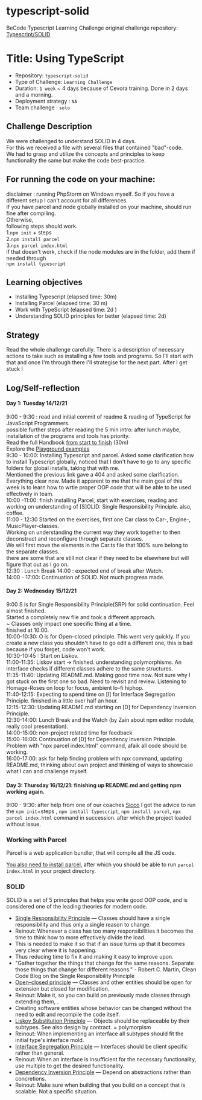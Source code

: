 # typescript-solid
BeCode Typescript Learning Challenge
original challenge repository: [Typescript/SOLID](https://github.com/becodeorg/ANT-Lamarr-5.34/tree/main/2.The-Hill/typescript/solid-typescript)
# Title: Using TypeScript

- Repository: `typescript-solid`
- Type of Challenge: `Learning Challenge`
- Duration: `1 week` ~ 4 days because of Cevora training. Done in 2 days and a morning. 
- Deployment strategy : `NA`
- Team challenge : `solo`

## Challenge Description
We were challenged to understand SOLID in 4 days.  
For this we received a file with several files that contained "bad"-code.  
We had to grasp and utilize the concepts and principles to keep functionality the same but make the code best-practice. 


## For running the code on your machine: 

disclaimer : running PhpStorm on Windows myself. So if you have a different setup I can't account for all differences.   
If you have parcel and node globally installed on your machine, should run fine after compiling.   
Otherwise,   
following steps should work.  
1.`npm init` + steps  
2.`npm install parcel`  
3.`npx parcel index.html`    
if that doesn't work, check if the node modules are in the folder, add them if needed through  
`npm install typescript`    


## Learning objectives
- Installing Typescript (elapsed time: 30m) 
- Installing Parcel (elapsed time: 30 m)
- Work with TypeScript (elapsed time: 2d )
- Understanding SOLID principles for better (elapsed time: 2d)

## Strategy
Read the whole challenge carefully. 
There is a description of necessary actions to take such as installing a few tools and programs. 
So I'll start with that and once I'm through there I'll strategise for the next part. 
After I get stuck I 


## Log/Self-reflection

#### Day 1: Tuesday 14/12/21  

9:00 - 9:30 : read and initial commit of readme & reading of TypeScript for JavaScript Programmers.  
possible further steps after reading the 5 min intro: after lunch maybe, installation of the programs and tools has priority.  
Read the full Handbook [from start to finish](https://www.typescriptlang.org/docs/handbook/intro.html) (30m)   
Explore the [Playground examples](https://www.typescriptlang.org/play#show-examples)  
9:30 - 10:00: Installing Typescript and parcel. Asked some clarification how to install Typescript globally, noticed that I don't have to go to any specific folders for global installs, taking that with me.  
Mentioned the previous link gave a 404 and asked some clarification. Everything clear now. Made it apparent to me that the main goal of this week is to learn how to wrtie proper OOP code that will be able to be used effectively in team.  
10:00 -11:00: finish installing Parcel, start with exercises, reading and working on understanding of [S]OLID: Single Responsibility Principle. also, coffee.   
11:00 - 12:30 Started on the exercises, first one Car class to Car-, Engine-, MusicPlayer-classes.   
Working on understanding the current way they work together to then deconstruct and reconfigure through separate classes.  
We will first move the elements in the Car.ts file that 100% sure belong to the separate classes.  
there are some that are still not clear if they need to be elsewhere but will figure that out as I go on.  
12:30 : Lunch Break 
14:00 : expected end of break after Watch.  
14:00 - 17:00: Continuation of SOLID. Not much progress made.   

#### Day 2: Wednesday  15/12/21

9:00 S is for Single Responsibility Principle(SRP) for solid continuation. Feel almost finished.  
Started a completely new file and took a different approach.  
 ~ Classes only impact one specific thing at a time.  
finished at 10:00.  
10:00-10:30: O is for Open–closed principle. This went very quickly. If you create a new class you shouldn't have to go edit a different one, this is bad because if you forget, code won't work.  
10:30-10:45 : Start on Liskov.  
11:00-11:35: Liskov start -> finished. understanding polymorphisms. An interface checks if different classes adhere to the same structures.  
11:35-11:40: Updating README.md. Making good time now. Not sure why I got stuck on the first one so bad. Need to revisit and review. Listening to Homage-Roses on loop for focus, ambient lo-fi hiphop.  
11:40-12:15: Expecting to spend time on [I] for Interface Segregation Principle. finished in a little over half an hour.  
12:15-12:30: Updating README.md starting on [D] for Dependency Inversion Principle.  
12:30-14:00: Lunch Break and the Watch (by Zain about npm editor module, really cool presentation).  
14:00-15:00: non-project related time for feedback  
15:00-16:00: Continuation of [D] for Dependency Inversion Principle. Problem with "npx parcel index.html" command, afaik all code should be working.  
16:00-17:00: ask for help finding problem with npx command, updating README.md, thinking about own project and thinking of ways to showcase what I can and challenge myself.  

#### Day 3: Thursday  16/12/21: finishing up README.md and getting npm working again.  
9:00 - 9:30: after help from one of our coaches [Sicco](https://github.com/Sick-0) I got the advice to run the `npm init`+steps , `npm install typescript`, `npm install parcel`, `npx parcel index.html` command in succession. after which the project loaded without issue.  

### Working with Parcel

Parcel is a web application bundler, that will compile all the JS code.



[You also need to install parcel](https://parceljs.org/getting_started.html), after which you should be able to run `parcel index.html` in your project directory.

### SOLID

SOLID is a set of 5 principles that helps you write good OOP code, and is considered one of the leading theories for modern code.

* [Single Responsibility Principle](SOLID/0.S/readme.md) — Classes should have a single responsibility and thus only a single reason to change.
* Reinout: Whenever a class has too many responsibilities it becomes the time to think how to more effectively divide the load.  
* This is needed to make it so that if an issue turns up that it becomes very clear where it is happening. 
* Thus reducing time to fix it and making it easy to improve upon.  
* "Gather together the things that change for the same reasons. Separate those things that change for different reasons." - Robert C. Martin, Clean Code Blog on the Single Responsibility Principle  
* [Open–closed principle](SOLID/1.O/readme.md) — Classes and other entities should be open for extension but closed for modification.
* Reinout: Make it, so you can build on previously made classes through extending them, . 
* Creating software entities whose behavior can be changed without the need to edit and recompile the code itself.
* [Liskov Substitution Principle](SOLID/2.L/readme.md) — Objects should be replaceable by their subtypes. See also design by contract. = polymorpism
* Reinout: When implementing an interface all subtypes should fit the initial type's interface mold. 
* [Interface Segregation Principle](SOLID/3.I/readme.md) — Interfaces should be client specific rather than general. 
* Reinout: When an interface is insufficient for the necessary functionality, use multiple to get the desired functionality.
* [Dependency Inversion Principle](SOLID/4.D/readme.md) — Depend on abstractions rather than concretions.
* Reinout: Make sure when building that you build on a concept that is scalable. Not a specific situation.


